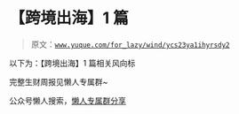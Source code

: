 # 【跨境出海】1 篇

> 原文：[`www.yuque.com/for_lazy/wind/ycs23ya1ihyrsdy2`](https://www.yuque.com/for_lazy/wind/ycs23ya1ihyrsdy2)

以下为：【跨境出海】1 篇相关风向标

完整生财周报见懒人专属群~

公众号懒人搜索，[懒人专属群分享](https://lazybook.fun/#/blog/group)